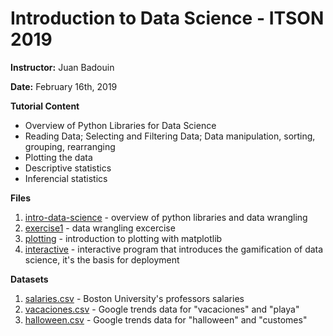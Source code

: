 # Introduction to Data Science - ITSON 2019

**Instructor:** Juan Badouin

**Date:** February 16th, 2019

**Tutorial Content**

- Overview of Python Libraries for Data Science
- Reading Data; Selecting and Filtering Data; Data manipulation, sorting, grouping, rearranging
- Plotting the data
- Descriptive statistics
- Inferencial statistics

**Files** 
1. [intro-data-science](./intro-data-science.ipynb) - overview of python libraries and data wrangling
2. [exercise1](./exercise1.ipynb) - data wrangling excercise
3. [plotting](./plotting.ipynb) - introduction to plotting with matplotlib
4. [interactive](./interactive.ipynb) - interactive program that introduces the gamification of data science, it's the basis for deployment

**Datasets** 
1. [salaries.csv](./data/salaries.csv) - Boston University's professors salaries
2. [vacaciones.csv](./data/vacaciones.csv) - Google trends data for "vacaciones" and "playa"
3. [halloween.csv](./data/halloween.csv) - Google trends data for "halloween" and "customes"
